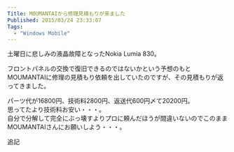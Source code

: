 ```yaml
---
Title: MOUMANTAIから修理見積もりが来ました
Published: 2015/03/24 23:33:07
Tags:
  - "Windows Mobile"
---
```

土曜日に悲しみの液晶故障となったNokia Lumia 830。  

フロントパネルの交換で復旧できるのではないかという予想のもとMOUMANTAIに修理の見積もり依頼を出していたのですが、その見積もりが返ってきました。  


パーツ代が16800円、技術料2800円、返送代600円〆て20200円。  
思ってたより技術料お安い・・・。  
自分で分解して完全にぶっ壊すよりプロに頼んだほうが間違いないのでこのままMOUMANTAIさんにお願いしよう・・・。  

追記  

<?# OEmbed "https://blog.hitsujin.jp/entry/2015/06/17/235056" /?>

